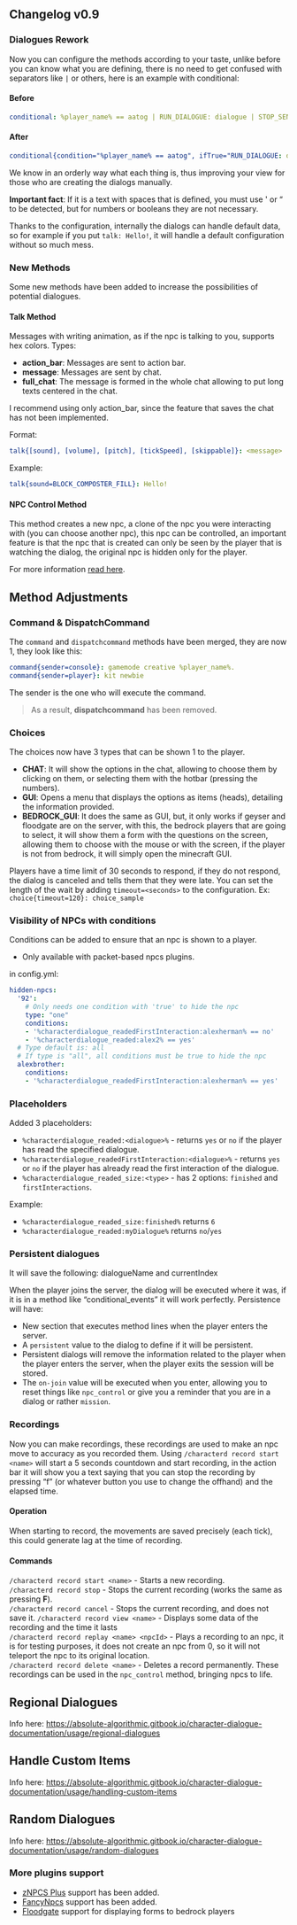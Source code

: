 ## Changelog v0.9
### Dialogues Rework
Now you can configure the methods according to your taste, unlike before you can know what you are defining, there is no need to get confused with separators like `|` or others, here is an example with conditional:

#### Before
```yaml
conditional: %player_name% == aatog | RUN_DIALOGUE: dialogue | STOP_SEND_MSG: &c[NPC] &b%npc_name%&f: Who are you?
```

#### After
```yaml
conditional{condition="%player_name% == aatog", ifTrue="RUN_DIALOGUE: dialogue", ifFalse="STOP_SEND_MSG: &c[NPC] &b%npc_name%&f: Who are you?"}
```
We know in an orderly way what each thing is, thus improving your view for those who are creating the dialogs manually.

**Important fact**: If it is a text with spaces that is defined, you must use ' or “ to be detected, but for numbers or booleans they are not necessary.

Thanks to the configuration, internally the dialogs can handle default data, so for example if you put `talk: Hello!`, it will handle a default configuration without so much mess.
### New Methods
Some new methods have been added to increase the possibilities of potential dialogues.
#### Talk Method
Messages with writing animation, as if the npc is talking to you, supports hex colors.
Types:
* **action_bar**: Messages are sent to action bar.
* **message**: Messages are sent by chat.
* **full_chat**: The message is formed in the whole chat allowing to put long texts centered in the chat.

I recommend using only action_bar, since the feature that saves the chat has not been implemented.

Format:
```yaml
talk{[sound], [volume], [pitch], [tickSpeed], [skippable]}: <message>
```
Example:
````yaml
talk{sound=BLOCK_COMPOSTER_FILL}: Hello!
````
#### NPC Control Method
This method creates a new npc, a clone of the npc you were interacting with (you can choose another npc), this npc can
be controlled, an important feature is that the npc that is created can only be seen by the player that is watching the
dialog, the original npc is hidden only for the player.

For more information [read here](https://absolute-algorithmic.gitbook.io/character-dialogue-documentation/methods/npc-control-method).
## Method Adjustments
### Command & DispatchCommand
The ``command`` and ``dispatchcommand`` methods have been merged, they are now 1, they look like this:
````yaml
command{sender=console}: gamemode creative %player_name%.
command{sender=player}: kit newbie
````
The sender is the one who will execute the command.
> As a result, **dispatchcommand** has been removed.

### Choices
The choices now have 3 types that can be shown 1 to the player.
* **CHAT**: It will show the options in the chat, allowing to choose them by clicking on them, or selecting them with the hotbar (pressing the numbers).
* **GUI**: Opens a menu that displays the options as items (heads), detailing the information provided.
* **BEDROCK_GUI**: It does the same as GUI, but, it only works if geyser and floodgate are on the server, with this, the bedrock players that are going to select, it will show them a form with the questions on the screen, allowing them to choose with the mouse or with the screen, if the player is not from bedrock, it will simply open the minecraft GUI.

Players have a time limit of 30 seconds to respond, if they do not respond, the dialog is canceled and tells them that they were late. You can set the length of the wait by adding `timeout=<seconds>` to the configuration.
Ex: `choice{timeout=120}: choice_sample`

### Visibility of NPCs with conditions
Conditions can be added to ensure that an npc is shown to a player.
* Only available with packet-based npcs plugins.

in config.yml:
````yaml
hidden-npcs:
  '92':
    # Only needs one condition with 'true' to hide the npc
    type: "one"
    conditions:
    - '%characterdialogue_readedFirstInteraction:alexherman% == no'
    - '%characterdialogue_readed:alex2% == yes'
  # Type default is: all
  # If type is "all", all conditions must be true to hide the npc
  alexbrother:
    conditions:
    - '%characterdialogue_readedFirstInteraction:alexherman% == yes'
````
### Placeholders
Added 3 placeholders:
* `%characterdialogue_readed:<dialogue>%` - returns `yes` or `no` if the player has read the specified dialogue.
* `%characterdialogue_readedFirstInteraction:<dialogue>%` - returns `yes` or `no` if the player has already read the first interaction of the dialogue.
* `%characterdialogue_readed_size:<type>` - <type> has 2 options: `finished` and `firstInteractions`.

Example:
* ``%characterdialogue_readed_size:finished%`` returns `6`
* ``%characterdialogue_readed:myDialogue%`` returns `no`/`yes`

### Persistent dialogues
It will save the following: dialogueName and currentIndex

When the player joins the server, the dialog will be executed where it was, if it is in a method like “conditional_events” it will work perfectly.
Persistence will have:
* New section that executes method lines when the player enters the server.
* A `persistent` value to the dialog to define if it will be persistent.
* Persistent dialogs will remove the information related to the player when the player enters the server, when the player exits the session will be stored.
* The `on-join` value will be executed when you enter, allowing you to reset things like `npc_control` or give you a reminder that you are in a dialog or rather `mission`.

### Recordings
Now you can make recordings, these recordings are used to make an npc move to accuracy as you recorded them.
Using `/characterd record start <name>` will start a 5 seconds countdown and start recording, in the action bar it will show you a text saying that you can stop the recording by pressing “f” (or whatever button you use to change the offhand) and the elapsed time.
#### Operation
When starting to record, the movements are saved precisely (each tick), this could generate lag at the time of recording.

#### Commands
`/characterd record start <name>` - Starts a new recording. <br>
`/characterd record stop` - Stops the current recording (works the same as pressing **F**). <br>
`/characterd record cancel` - Stops the current recording, and does not save it.
`/characterd record view <name>` - Displays some data of the recording and the time it lasts <br>
`/characterd record replay <name> <npcId>` - Plays a recording to an npc, it is for testing purposes, it does not create an npc from 0, so it will not teleport the npc to its original location. <br>
`/characterd record delete <name>` - Deletes a record permanently.
These recordings can be used in the `npc_control` method, bringing npcs to life.
## Regional Dialogues
Info here: https://absolute-algorithmic.gitbook.io/character-dialogue-documentation/usage/regional-dialogues
## Handle Custom Items
Info here: https://absolute-algorithmic.gitbook.io/character-dialogue-documentation/usage/handling-custom-items
## Random Dialogues
Info here: https://absolute-algorithmic.gitbook.io/character-dialogue-documentation/usage/random-dialogues
### More plugins support
* [zNPCS Plus](https://www.spigotmc.org/resources/znpcsplus.109380/) support has been added.
* [FancyNpcs](https://modrinth.com/plugin/fancynpcs) support has been added.
* [Floodgate](https://geysermc.org/wiki/floodgate/) support for displaying forms to bedrock players